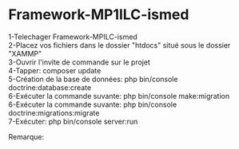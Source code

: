 # Framework-MP1ILC-ismed

1-Telechager Framework-MPILC-ismed<br>
2-Placez vos fichiers dans le dossier "htdocs" situé sous le dossier "XAMMP"<br>
3-Ouvrir l'invite de commande sur le projet<br>
4-Tapper: composer update<br>
5-Création de la base de données: php bin/console doctrine:database:create<br>
6-Exécuter la commande suvante: php bin/console make:migration<br>
6-Exécuter la commande suvante: php bin/console doctrine:migrations:migrate<br>
7-Exécuter: php bin/console server:run<br>


Remarque:



